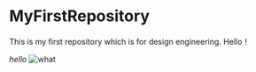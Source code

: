 # MyFirstRepository
This is my first repository which is for design engineering.
Hello！

*hello*
![what](https://mp.csdn.net/edit?spm=1001.2101.3001.9728)
